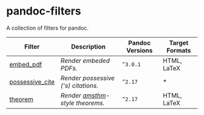 # pandoc-filters

A collection of filters for pandoc.

| Filter | Description | Pandoc Versions | Target Formats
|-|-|-|-|
| [embed_pdf] | *Render embeded PDFs.* | `^3.0.1` | HTML, LaTeX
| [possessive_cite] | *Render possessive ('s) citations.* | `^2.17` | *
| [theorem] | *Render [amsthm]-style theorems.* | `^2.17` | HTML, LaTeX

[embed_pdf]: embed_pdf/#readme
[possessive_cite]: possessive_cite/#readme
[theorem]: theorem/#readme
[amsthm]: https://www.ctan.org/pkg/amsthm
